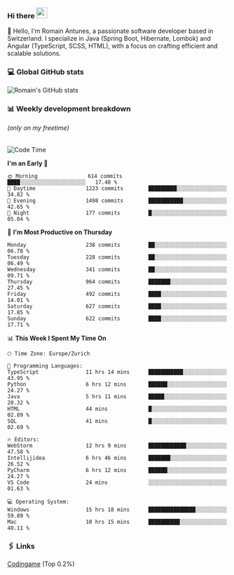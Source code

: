 ### Hi there <img src="https://media.giphy.com/media/hvRJCLFzcasrR4ia7z/giphy.gif" width="25px" height="25px">

👋 Hello, I'm Romain Antunes, a passionate software developer based in Switzerland. I specialize in Java (Spring Boot, Hibernate, Lombok) and Angular (TypeScript, SCSS, HTML), with a focus on crafting efficient and scalable solutions.

### 💻 Global GitHub stats
![Romain's GitHub stats](https://github-readme-streak-stats.herokuapp.com/?user=romainantunes&theme=dark)


### 📊 Weekly development breakdown 
###### *(only on my freetime)*

<!--START_SECTION:wakastats-->
![Code Time](http://img.shields.io/badge/Code%20Time-1%2C702%20hrs%2036%20mins-blue)

**I'm an Early 🐤** 

```text
🌞 Morning                614 commits         ████░░░░░░░░░░░░░░░░░░░░░   17.48 % 
🌆 Daytime                1223 commits        █████████░░░░░░░░░░░░░░░░   34.82 % 
🌃 Evening                1498 commits        ███████████░░░░░░░░░░░░░░   42.65 % 
🌙 Night                  177 commits         █░░░░░░░░░░░░░░░░░░░░░░░░   05.04 % 
```
📅 **I'm Most Productive on Thursday** 

```text
Monday                   238 commits         ██░░░░░░░░░░░░░░░░░░░░░░░   06.78 % 
Tuesday                  228 commits         ██░░░░░░░░░░░░░░░░░░░░░░░   06.49 % 
Wednesday                341 commits         ██░░░░░░░░░░░░░░░░░░░░░░░   09.71 % 
Thursday                 964 commits         ███████░░░░░░░░░░░░░░░░░░   27.45 % 
Friday                   492 commits         ████░░░░░░░░░░░░░░░░░░░░░   14.01 % 
Saturday                 627 commits         ████░░░░░░░░░░░░░░░░░░░░░   17.85 % 
Sunday                   622 commits         ████░░░░░░░░░░░░░░░░░░░░░   17.71 % 
```


📊 **This Week I Spent My Time On** 

```text
🕑︎ Time Zone: Europe/Zurich

💬 Programming Languages: 
TypeScript               11 hrs 14 mins      ███████████░░░░░░░░░░░░░░   43.95 % 
Python                   6 hrs 12 mins       ██████░░░░░░░░░░░░░░░░░░░   24.27 % 
Java                     5 hrs 11 mins       █████░░░░░░░░░░░░░░░░░░░░   20.32 % 
HTML                     44 mins             █░░░░░░░░░░░░░░░░░░░░░░░░   02.89 % 
SQL                      41 mins             █░░░░░░░░░░░░░░░░░░░░░░░░   02.69 % 

🔥 Editors: 
WebStorm                 12 hrs 9 mins       ████████████░░░░░░░░░░░░░   47.58 % 
Intellijidea             6 hrs 46 mins       ███████░░░░░░░░░░░░░░░░░░   26.52 % 
PyCharm                  6 hrs 12 mins       ██████░░░░░░░░░░░░░░░░░░░   24.27 % 
VS Code                  24 mins             ░░░░░░░░░░░░░░░░░░░░░░░░░   01.63 % 

💻 Operating System: 
Windows                  15 hrs 18 mins      ███████████████░░░░░░░░░░   59.89 % 
Mac                      10 hrs 15 mins      ██████████░░░░░░░░░░░░░░░   40.11 % 
```


<!--END_SECTION:wakastats-->

### 🖇 Links

[Codingame](https://www.codingame.com/profile/defc3ee5279aecc1bb6114e1f994ea9b3325423) (Top 0.2%)
